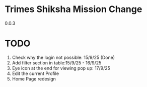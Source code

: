 # Trimes Shiksha Mission Change
0.0.3


# TODO
1. Check why the login not possible: 15/9/25 (Done)
2. Add filter section in table:15/9/25 - 16/9/25 
3. Eye icon at the end for viewing pop up: 17/9/25
4. Edit the current Profile
5. Home Page redesign